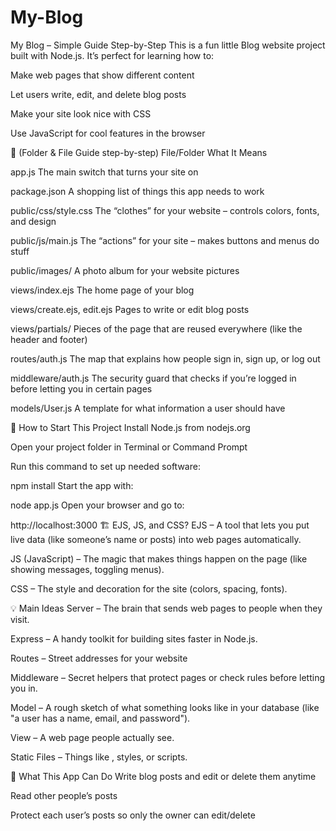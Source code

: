 # My-Blog


 My Blog – Simple Guide Step-by-Step
This is a fun little Blog website project built with Node.js.
It’s perfect for learning how to:

Make web pages that show different content

Let users write, edit, and delete blog posts

Make your site look nice with CSS

Use JavaScript for cool features in the browser

📁 (Folder & File Guide step-by-step)
File/Folder	What It Means

app.js	The main switch that turns your site on

package.json	A shopping list of things this app needs to work

public/css/style.css	The “clothes” for your website – controls colors, fonts, and design

public/js/main.js	The “actions” for your site – makes buttons and menus do stuff

public/images/	A photo album for your website pictures

views/index.ejs	The home page of your blog

views/create.ejs, edit.ejs	Pages to write or edit blog posts

views/partials/	Pieces of the page that are reused everywhere (like the header and footer)

routes/auth.js	The map that explains how people sign in, sign up, or log out

middleware/auth.js	The security guard that checks if you’re logged in before letting you in certain pages

models/User.js	A template for what information a user should have

🚦 How to Start This Project
Install Node.js from nodejs.org

Open your project folder in Terminal or Command Prompt

Run this command to set up needed software:


npm install
Start the app with:


node app.js
Open your browser and go to:


http://localhost:3000
🏗️ EJS, JS, and CSS?
EJS – A tool that lets you put live data (like someone’s name or posts) into web pages automatically.

JS (JavaScript) – The magic that makes things happen on the page (like showing messages, toggling menus).

CSS – The style and decoration for the site (colors, spacing, fonts).

💡 Main Ideas
Server – The brain that sends web pages to people when they visit.

Express – A handy toolkit for building sites faster in Node.js.

Routes – Street addresses for your website

Middleware – Secret helpers that protect pages or check rules before letting you in.

Model – A rough sketch of what something looks like in your database (like "a user has a name, email, and password").

View – A web page people actually see.

Static Files – Things like , styles, or scripts.

🚀 What This App Can Do
Write blog posts and edit or delete them anytime

Read other people’s posts

Protect each user’s posts so only the owner can edit/delete
